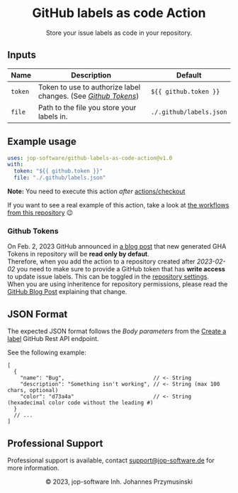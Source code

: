 <div align="center">
    <h1>GitHub labels as code Action</h1>
    <p>Store your issue labels as code in your repository.</p>
</div>

## Inputs

| Name    | Description                                | Default                 |
|---------|--------------------------------------------|-------------------------|
| `token` | Token to use to authorize label changes. (See [_Github Tokens_](#github-tokens))   | `${{ github.token }}`   |
| `file`  | Path to the file you store your labels in. | `./.github/labels.json` |

## Example usage

```yaml
uses: jop-software/github-labels-as-code-action@v1.0
with:
  token: "${{ github.token }}"
  file: "./.github/labels.json"
```

**Note:** You need to execute this action *after* [actions/checkout](https://github.com/actions/checkout)

If you want to see a real example of this action, take a look at [the workflows from this repository](./.github/workflows/labels.yaml) 😉 

### Github Tokens

On Feb. 2, 2023 GitHub announced in [a blog post](https://github.blog/changelog/2023-02-02-github-actions-updating-the-default-github_token-permissions-to-read-only/) that new generated GHA Tokens in repository will be **read only by defaut**.  
Therefore, when you add the action to a repository created after _2023-02-02_ you need to make sure to provide a GitHub token that has **write access** to update issue labels. This can be toggled in the [repository settings](https://docs.github.com/en/repositories/managing-your-repositorys-settings-and-features/enabling-features-for-your-repository/managing-github-actions-settings-for-a-repository#configuring-the-default-github_token-permissions).  
When you are using inheritence for repository permissions, please read the [GitHub Blog Post](https://github.blog/changelog/2023-02-02-github-actions-updating-the-default-github_token-permissions-to-read-only/) explaining that change.

## JSON Format

The expected JSON format follows the _Body parameters_ from the 
[Create a label](https://docs.github.com/de/rest/issues/labels?apiVersion=2022-11-28#create-a-label) GitHub Rest API endpoint.

See the following example:

```json5
[
  {
    "name": "Bug",                            // <- String
    "description": "Something isn't working", // <- String (max 100 chars, optional)
    "color": "d73a4a"                         // <- String (hexadecimal color code without the leading #) 
  }
  // ...
]
```

## Professional Support 

Professional support is available, contact [support@jop-software.de](mailto:support@jop-software.de) for more information.

<div align="center">
    <span>&copy; 2023, jop-software Inh. Johannes Przymusinski</span>
</div>
